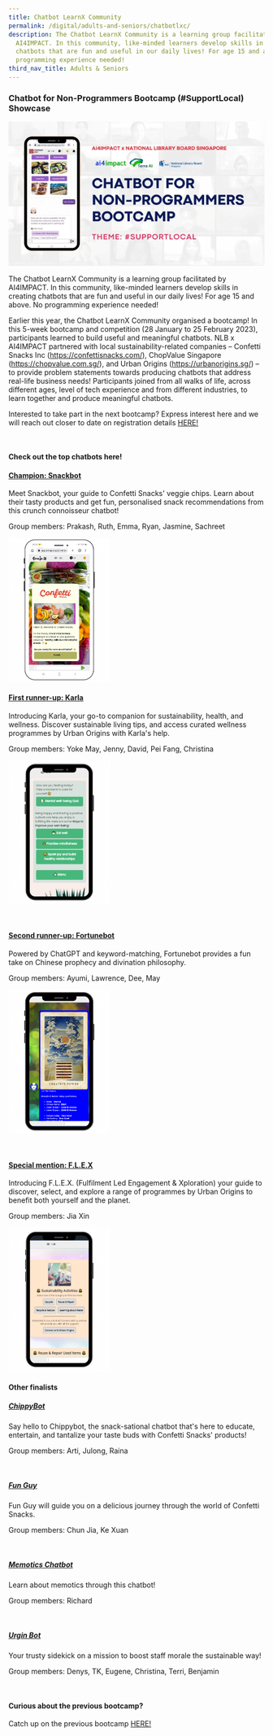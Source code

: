 ```yaml
---
title: Chatbot LearnX Community
permalink: /digital/adults-and-seniors/chatbotlxc/
description: The Chatbot LearnX Community is a learning group facilitated by
  AI4IMPACT. In this community, like-minded learners develop skills in creating
  chatbots that are fun and useful in our daily lives! For age 15 and above. No
  programming experience needed!
third_nav_title: Adults & Seniors
---
```

<style type="text/css">

/\* Links \*/

.content a { color: #322987; }

.content a:focus,

.content a:hover { color: #28216c; }

/\* Button Outline \*/

.bp-button { padding-left: 1.5rem; padding-right: 1.5rem; }

.bp-button.is-primary-outline { border: 1px solid #322987; color: #322987; background-color: transparent; text-decoration: none; }

.bp-button.is-primary-outline:focus,

.bp-button.is-primary-outline:hover { border: 1px solid #322987; color: #cff2e8; background-color: #322987; text-decoration: none; }

/\* Responsive Iframe \*/

.responsive-iframe { position: absolute; top: 0; left: 0; bottom: 0; right: 0; width: 100%; height: 100%; }

.responsive-iframe-container { position: relative; overflow: hidden; width: 100%; }

.responsive-iframe-container.ratio-16by9 { padding-top: 56.25%; }

.responsive-iframe-container.ratio-4by3 { padding-top: 75%; }

.responsive-iframe-container.ratio-3by2 { padding-top: 66.66%; }

.responsive-iframe-container.ratio-1by1 { padding-top: 100%; }

/\* Click Box \*/

.clickbox { display: block; position: relative; width: 100%; padding-bottom: 56.25%; background-color: transparent; }

.clickbox span { padding: .5rem; }

.clickbox a { position: absolute; display: flex; width: 100%; height: 100%; align-items: center; justify-content: center; font-size: 1.25rem; text-align: center; text-decoration: none; text-transform: uppercase; }

.clickbox a:focus,

.clickbox a:hover { text-decoration: none; }

/\* Indigo Sky \*/

.clickbox.is-sky-indigo { background-color: #cff2e8; color: #322987; }

.clickbox.is-sky-indigo a { color: #322987; }

.clickbox.is-sky-indigo a:focus,

.clickbox.is-sky-indigo a:hover { background-color: #322987; color: #cff2e8; }

</style>

<h3 id="Chatbot-LearnX-Community"><b> Chatbot for Non-Programmers Bootcamp (#SupportLocal) Showcase </b></h3>


![](/images/chatbot.png)

The Chatbot LearnX Community is a learning group facilitated by AI4IMPACT. In this community, like-minded learners develop skills in creating chatbots that are fun and useful in our daily lives! For age 15 and above. No programming experience needed!

Earlier this year, the Chatbot LearnX Community organised a bootcamp! In this 5-week bootcamp and competition (28 January to 25 February 2023), participants learned to build useful and meaningful chatbots. NLB x AI4IMPACT partnered with local sustainability-related companies – Confetti Snacks Inc (https://confettisnacks.com/), ChopValue Singapore (https://chopvalue.com.sg/), and Urban Origins (https://urbanorigins.sg/) – to provide problem statements towards producing chatbots that address real-life business needs! Participants joined from all walks of life, across different ages, level of tech experience and from different industries, to learn together and produce meaningful chatbots.

Interested to take part in the next bootcamp? Express interest here and we will reach out closer to date on registration details <a target="\_blank" href="https://go.gov.sg/chatbot-lxc-2023">HERE!</a>

<br>

<h4> Check out the top chatbots here! </h4>


<a target="\_blank" href="https://app.smojo.org/pmenon/snackbot"> <h4> Champion: Snackbot </h4> </a>

Meet Snackbot, your guide to Confetti Snacks' veggie chips. Learn about their tasty products and get fun, personalised snack recommendations from this crunch connoisseur chatbot!


Group members: Prakash, Ruth, Emma, Ryan, Jasmine, Sachreet
<br>


<a href="https://app.smojo.org/pmenon/snackbot"> <img style="width:200px;" src="/images/chatbot1.png"> </a>


<a target="\_blank" href="https://app.smojo.org/timpanister/karla"> <h4> First runner-up: Karla </h4> </a>

Introducing Karla, your go-to companion for sustainability, health, and wellness. Discover sustainable living tips, and access curated wellness programmes by Urban Origins with Karla's help.

Group members: Yoke May, Jenny, David, Pei Fang, Christina


<a href="https://app.smojo.org/timpanister/karla"> <img style="width:200px;" src="/images/chatbot2.png"> </a>

<br>

<a target="\_blank" href="https://app.smojo.org/ayumiko/fortunebot"> <h4> Second runner-up: Fortunebot </h4> </a>


Powered by ChatGPT and keyword-matching, Fortunebot provides a fun take on Chinese prophecy and divination philosophy.


Group members: Ayumi, Lawrence, Dee, May

<a href="https://app.smojo.org/ayumiko/fortunebot"> <img style="width:200px;" src="/images/chatbot3.png"> </a>

<br>
<a target="\_blank" href="https://app.smojo.org/teejx88/FLEX"> <h4> Special mention: F.L.E.X </h4> </a>

Introducing F.L.E.X. (Fulfilment Led Engagement &amp; Xploration) your guide to discover, select, and explore a range of programmes by Urban Origins to benefit both yourself and the planet.


Group members: Jia Xin
<br>

<a href="https://app.smojo.org/teejx88/FLEX"> <img style="width:200px;" src="/images/chatbot4.png"> </a>


<h4> Other finalists </h4>

<a target="\_blank" href="https://app.smojo.org/robot1977/ConfettiSnack"> <h5> ChippyBot </h5> </a>


Say hello to Chippybot, the snack-sational chatbot that's here to educate, entertain, and tantalize your taste buds with Confetti Snacks' products!

Group members: Arti, Julong, Raina

<br>

<h5> <a target="\_blank" href="https://app.smojo.org/chiewcj/funguy"> Fun Guy </a> </h5>


Fun Guy will guide you on a delicious journey through the world of Confetti Snacks.

Group members: Chun Jia, Ke Xuan

<br>

<h5> <a target="\_blank" href="https://app.smojo.org/richardangac/memotics"> Memotics Chatbot </a> </h5>

Learn about memotics through this chatbot!


Group members: Richard

<br>

<h5> <a target="\_blank" href="https://app.smojo.org/benlimhl/urgin">  Urgin Bot </a> </h5>


Your trusty sidekick on a mission to boost staff morale the sustainable way!


Group members: Denys, TK, Eugene, Christina, Terri, Benjamin

<br>

<h4>Curious about the previous bootcamp?</h4>

Catch up on the previous bootcamp <a target="\_blank" href="https://www.youtube.com/watch?v=Ck0ejurW51o">HERE!</a>